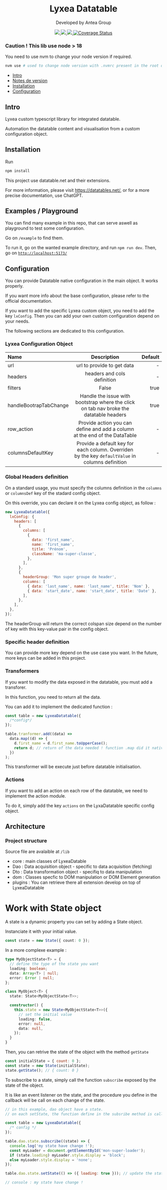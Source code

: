 <p align="center">
  <h1 align="center">Lyxea Datatable</h1>
    <p align="center">Developed by Antea Group</p>
</p>

<p align="center">
<a href="https://github.com/geohyd/LyxeaDataTable/actions/workflows/build.yml">
<img src="https://github.com/geohyd/LyxeaDataTable/actions/workflows/build.yml/badge.svg">
</a>
<a href="https://github.com/geohyd/LyxeaDataTable/actions/workflows/test.yml">
<img src="https://github.com/geohyd/LyxeaDataTable/actions/workflows/test.yml/badge.svg">
</a>
<a href="https://github.com/geohyd/LyxeaDataTable/actions/workflows/code_quality.yml">
<img src="https://github.com/geohyd/LyxeaDataTable/actions/workflows/code_quality.yml/badge.svg">
</a>
<a href='https://coveralls.io/github/geohyd/LyxeaDataTable'><img src='https://coveralls.io/repos/github/geohyd/LyxeaDataTable/badge.svg' alt='Coverage Status' /></a>

</p>

### Caution ! This lib use node > 18

You need to use nvm to change your node version if required.

```bash
nvm use # used to change node version with .nvmrc present in the root directory
```

- [Intro](#intro)
- [Notes de version](#notes-de-version)
- [Installation](#installation)
- [Configuration](#configuration)

## Intro

Lyxea custom typescript library for integrated datatable.

Automation the datatable content and visualisation from a custom configuration object.

## Installation

Run

```bash
npm install
```

This project use datatable.net and their extensions.

For more information, please visit <a href="https://datatables.net/">https://datatables.net/</a>, or for a more precise documentation, use ChatGPT.

## Examples / Playground

You can find many example in this repo, that can serve aswell as playground to test some configuration.

Go on `/example` to find them.

To run it, go on the wanted example directory, and run `npm run dev`.
Then, go on <a href="http://localhost:5173/">`http://localhost:5173/`</a>

## Configuration

You can provide Datatable native configuration in the main object. It works properly.

If you want more info about the base configuration, please refer to the official documentation.

If you want to add the specific Lyxea custom object, you need to add the key `lxConfig`. Then you can add your own custom configuration depend on your needs.

The following sections are dedicated to this configuration.

### Lyxea Configuration Object

| Name                   |                                           Description                                            | Default |
| :--------------------- | :----------------------------------------------------------------------------------------------: | ------: |
| url                    |                                    url to provide to get data                                    |       - |
| headers                |                                   headers and cols definition                                    |       - |
| filters                |                                              False                                               |    true |
| handleBootrapTabChange |      Handle the issue with bootstrap where the click on tab nav broke the datatable headers      |    true |
| row_action             |            Provide action you can define and add a column at the end of the DataTable            |       - |
| columnsDefaultKey      | Provide a default key for each column. Overriden by the key `defaultValue` in columns definition |       - |

### Global Headers definition

On a standard usage, you must specify the columns definition in the `columns` or `columnsDef` key of the stadard config object.

On this override, you can declare it on the Lyxea config object, as follow :

```js
new LyxeaDatatable({
  lxConfig: {
    headers: [
      {
        columns: [
          {
            data: 'first_name',
            name: 'first_name',
            title: 'Prénom',
            className: 'ma-super-classe',
          },
        ],
      },
      {
        headerGroup: 'Mon super groupe de header',
        columns: [
          { data: 'last_name', name: 'last_name', title: 'Nom' },
          { data: 'start_date', name: 'start_date', title: 'Date' },
        ],
      },
    ],
  },
});
```

The headerGroup will return the correct colspan size depend on the number of key with this key-value pair in the config object.

### Specific header definition

You can provide more key depend on the use case you want.
In the future, more keys can be added in this project.

### Transformers

If you want to modify the data exposed in the datatable, you must add a transforer.

In this function, you need to return all the data.

You can add it to implement the dedicated function :

```js
const table = new LyxeaDatatable({
  /*config*/
});

table.tranformer.add((data) =>
  data.map((d) => {
    d.first_name = d.first_name.toUpperCase();
    return d; // return of the data needed ! function .map did it natively
  })
);
```

This transformer will be execute just before datatable initialisation.

### Actions

If you want to add an action on each row of the datatable, we need to implement the action module.

To do it, simply add the key `actions` on the LyxaDatatable specific config object.

## Architecture

### Project structure

Source file are avalaible at `/lib`

- core : main classes of LyxeaDatable
- Dao : Data acquisition object - specific to data acquisition (fetching)
- Dto : Data transformation object - specifiq to data manipulation
- dom : Classes specfic to DOM manipulation or DOM Element generation
- plugins : You can retrieve there all extension develop on top of LyxeaDatatable

# Work with State object

A state is a dynamic property you can set by adding a State object.

Instanciate it with your initial value.

```ts
const state = new State({ count: 0 });
```

In a more complexe example :

```ts
type MyObjectState<T> = {
  // define the type of the state you want
  loading: boolean;
  data: Array<T> | null;
  error: Error | null;
};

class MyObject<T> {
  state: State<MyObjectState<T>>;

  constructor() {
    this.state = new State<MyObjectState<T>>({
      // set the initial value
      loading: false,
      error: null,
      data: null,
    });
  }
}
```

Then, you can retrive the state of the object with the method `getState`

```js
const initialState = { count: 0 };
const state = new State(initialState);
state.getState(); // { count: 0 }
```

To subscribe to a state, simply call the function `subscribe` exposed by the state of the object.

It is like an event listener on the state, and the procedure you define in the callback will be call on each change of the state.

```js
// in this example, dao object have a state.
// on each setState, the function define in the subsribe method is called

const table = new LyxeaDatatable({
  /* config */
});

table.dao.state.subscribe((state) => {
  console.log('my state have change !');
  const myLoader = document.getElementById('mon-super-loader');
  if (state.loading) myLoader.style.display = 'block';
  else myLoader.style.display = 'none';
});

table.dao.state.setState(() => ({ loading: true })); // update the state and call the subscribe

// console : my state have change !
```
